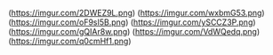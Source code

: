 (https://imgur.com/2DWEZ9L.png)
(https://imgur.com/wxbmG53.png)
(https://imgur.com/oF9sI5B.png)
(https://imgur.com/ySCCZ3P.png)
(https://imgur.com/gQIAr8w.png)
(https://imgur.com/VdWQedq.png)
(https://imgur.com/q0cmHf1.png)
